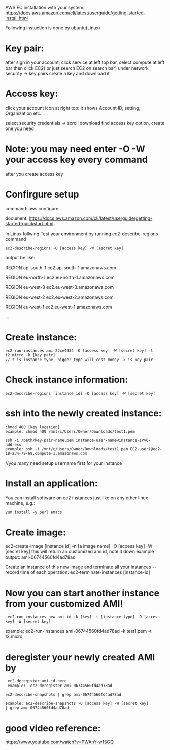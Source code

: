 AWS EC installation with your system:
https://docs.aws.amazon.com/cli/latest/userguide/getting-started-install.html

Following instuction is done by ubuntu(Linux)

# Key pair:
after sign in your account, click service at left top bar, select compute at left bar then click EC2( or just search EC2 on search bar)
under network security -> key pairs 
create a key and download it


# Access key:
click your account icon at right top: it shows Account ID, setting, Organization etc...

select security credentials -> scroll download find access key option, create one you need


# Note: you may need enter -O -W your access key every command

after you create access key

# Confirgure setup

command: aws configure

document:
https://docs.aws.amazon.com/cli/latest/userguide/getting-started-quickstart.html


in Linux follwing Test your environment by running ec2-describe-regions command

```
ec2-describe-regions -O [access key] -W [secret key]
```
output be like: 

REGION  ap-south-1      ec2.ap-south-1.amazonaws.com

REGION  eu-north-1      ec2.eu-north-1.amazonaws.com

REGION  eu-west-3       ec2.eu-west-3.amazonaws.com

REGION  eu-west-2       ec2.eu-west-2.amazonaws.com

REGION  eu-west-1       ec2.eu-west-1.amazonaws.com

...


# Create instance:
```
ec2-run-instances ami-22ce4934 -O [access key] -W [secret key] -t t2.micro -k [key pair]
//-t is instance type, bigger type will cost money -k is key pair
```

# Check instance information:
```
ec2-describe-regions [instance id] -O [access key] -W [secret key]
```

# ssh into the newly created instance:
```
chmod 400 [key location]
example: chmod 400 /mnt/c/Users/Owner/Downloads/test1.pem
```

```
ssh -i /path/key-pair-name.pem instance-user-name@instance-IPv6-address
example: ssh -i /mnt/c/Users/Owner/Downloads/test1.pem EC2-user1@ec2-18-234-79-69.compute-1.amazonaws.com
```
//you many need setup username first for your instance

# Install an application:


You can install software on ec2 instances just like on any other linux machine, e.g.:
```
yum install -y perl emacs 
```

# Create image:


ec2-create-image [instance id] -n [a image name] -O [access key] -W [secret key]
this will return an customized ami id, note it down 
example output: ami-06744560fd4ad78ad


Create an instance of this new image and terminate all your instances -- record time of each operation:
 ec2-terminate-instances [instance-id] 
 
 
 # Now you can start another instance from your customized AMI!

```
 ec2-run-instances new-ami-id -k [key] -t [instance type] -O [access key] -W [secret key]
 ```
 example: ec2-run-instances ami-06744560fd4ad78ad -k test1.pem -t t2.micro
 
# deregister your newly created AMI by
```
 ec2-deregister ami-id-here 
 example:  ec2-deregister ami-06744560fd4ad78ad
 ```
 ```
 ec2-describe-snapshots | grep ami-06744560fd4ad78ad

example: ec2-describe-snapshots -O [access key] -W [secret key]
| grep ami-06744560fd4ad78ad
```

# good video reference:
https://www.youtube.com/watch?v=PWAnY-w1SGQ

